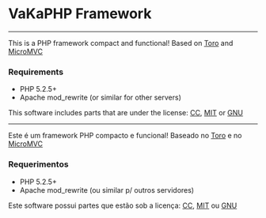 VaKaPHP Framework
=============
------------------

This is a PHP framework compact and functional! 
Based on [Toro](https://github.com/anandkunal/ToroPHP) and [MicroMVC](https://github.com/xeoncross/micromvc)


### Requirements

* PHP 5.2.5+
* Apache mod_rewrite (or similar for other servers)

This software includes parts that are under the license: [CC](http://www.creativecommons.org), [MIT](http://en.wikipedia.org/wiki/MIT_License) or [GNU](http://www.gnu.org/copyleft/gpl.html)


------------------


Este é um framework PHP compacto e funcional!
Baseado no [Toro](https://github.com/anandkunal/ToroPHP) e no [MicroMVC](https://github.com/xeoncross/micromvc)

### Requerimentos

* PHP 5.2.5+
* Apache mod_rewrite (ou similar p/ outros servidores)

Este software possui partes que estão sob a licença: [CC](http://www.creativecommons.org.br), [MIT](http://pt.wikipedia.org/wiki/Licen%C3%A7a_MIT) ou [GNU](http://www.gnu.org/copyleft/gpl.html)
